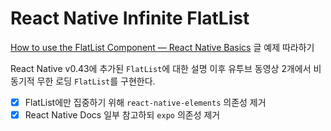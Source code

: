 # React Native Infinite FlatList

[How to use the FlatList Component — React Native Basics](https://medium.com/react-native-development/how-to-use-the-flatlist-component-react-native-basics-92c482816fe6) 글 예제 따라하기

React Native v0.43에 추가된 `FlatList`에 대한 설명 이후 유투브 동영상 2개에서 비동기적 무한 로딩 `FlatList`를 구현한다.

- [x] FlatList에만 집중하기 위해 `react-native-elements` 의존성 제거
- [x] React Native Docs 일부 참고하되 `expo` 의존성 제거
